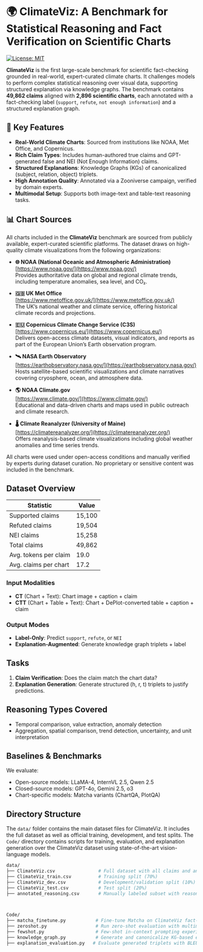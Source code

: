 # 🌍 ClimateViz: A Benchmark for Statistical Reasoning and Fact Verification on Scientific Charts

[![License: MIT](https://img.shields.io/badge/License-MIT-blue.svg)](LICENSE)

**ClimateViz** is the first large-scale benchmark for scientific fact-checking grounded in real-world, expert-curated climate charts. It challenges models to perform complex statistical reasoning over visual data, supporting structured explanation via knowledge graphs. The benchmark contains **49,862 claims** aligned with **2,896 scientific charts**, each annotated with a fact-checking label (`support`, `refute`, `not enough information`) and a structured explanation graph.

## 📌 Key Features

- **Real-World Climate Charts**: Sourced from institutions like NOAA, Met Office, and Copernicus.
- **Rich Claim Types**: Includes human-authored true claims and GPT-generated false and NEI (Not Enough Information) claims.
- **Structured Explanations**: Knowledge Graphs (KGs) of canonicalized (subject, relation, object) triplets.
- **High Annotation Quality**: Annotated via a Zooniverse campaign, verified by domain experts.
- **Multimodal Setup**: Supports both image-text and table-text reasoning tasks.

## 📊 Chart Sources

All charts included in the **ClimateViz** benchmark are sourced from publicly available, expert-curated scientific platforms. The dataset draws on high-quality climate visualizations from the following organizations:

- **🌐 NOAA (National Oceanic and Atmospheric Administration)**  
  [https://www.noaa.gov/](https://www.noaa.gov/)  
  Provides authoritative data on global and regional climate trends, including temperature anomalies, sea level, and CO₂.

- **🇬🇧 UK Met Office**  
  [https://www.metoffice.gov.uk/](https://www.metoffice.gov.uk/)  
  The UK’s national weather and climate service, offering historical climate records and projections.

- **🇪🇺 Copernicus Climate Change Service (C3S)**  
  [https://www.copernicus.eu/](https://www.copernicus.eu/)  
  Delivers open-access climate datasets, visual indicators, and reports as part of the European Union’s Earth observation program.

- **🛰️ NASA Earth Observatory**  
  [https://earthobservatory.nasa.gov/](https://earthobservatory.nasa.gov/)  
  Hosts satellite-based scientific visualizations and climate narratives covering cryosphere, ocean, and atmosphere data.

- **🌎 NOAA Climate.gov**  
  [https://www.climate.gov/](https://www.climate.gov/)  
  Educational and data-driven charts and maps used in public outreach and climate research.

- **🌡️ Climate Reanalyzer (University of Maine)**  
  [https://climatereanalyzer.org/](https://climatereanalyzer.org/)  
  Offers reanalysis-based climate visualizations including global weather anomalies and time series trends.

All charts were used under open-access conditions and manually verified by experts during dataset curation. No proprietary or sensitive content was included in the benchmark.


##  Dataset Overview

| Statistic               | Value         |
|------------------------|---------------|
| Supported claims       | 15,100        |
| Refuted claims         | 19,504        |
| NEI claims             | 15,258        |
| Total claims           | 49,862        |
| Avg. tokens per claim  | 19.0          |
| Avg. claims per chart  | 17.2          |

### Input Modalities

- **CT** (Chart + Text): Chart image + caption + claim
- **CTT** (Chart + Table + Text): Chart + DePlot-converted table + caption + claim

### Output Modes

- **Label-Only**: Predict `support`, `refute`, or `NEI`
- **Explanation-Augmented**: Generate knowledge graph triplets + label

## Tasks

1. **Claim Verification**: Does the claim match the chart data?
2. **Explanation Generation**: Generate structured (h, r, t) triplets to justify predictions.

## Reasoning Types Covered

- Temporal comparison, value extraction, anomaly detection
- Aggregation, spatial comparison, trend detection, uncertainty, and unit interpretation


## Baselines & Benchmarks

We evaluate:
- Open-source models: LLaMA-4, InternVL 2.5, Qwen 2.5
- Closed-source models: GPT-4o, Gemini 2.5, o3
- Chart-specific models: Matcha variants (ChartQA, PlotQA)

## Directory Structure

The `data/` folder contains the main dataset files for ClimateViz. It includes the full dataset as well as official training, development, and test splits. 
The `Code/` directory contains scripts for training, evaluation, and explanation generation over the ClimateViz dataset using state-of-the-art vision-language models.


```bash
data/
├── ClimateViz.csv                # Full dataset with all claims and annotations
├── ClimateViz_train.csv          # Training split (70%)
├── ClimateViz_dev.csv            # Development/validation split (10%)
├── ClimateViz_test.csv           # Test split (20%)
├── annotated_reasoning.csv       # Manually labeled subset with reasoning types



Code/
├── matcha_finetune.py           # Fine-tune Matcha on ClimateViz fact-checking
├── zeroshot.py                  # Run zero-shot evaluation with multimodal LLMs
├── fewshot.py                   # Few-shot in-context prompting experiments
├── knowledge_graph.py           # Generate and canonicalize KG-based explanations
├── explanation_evaluation.py   # Evaluate generated triplets with BLEU, METEOR, etc.

